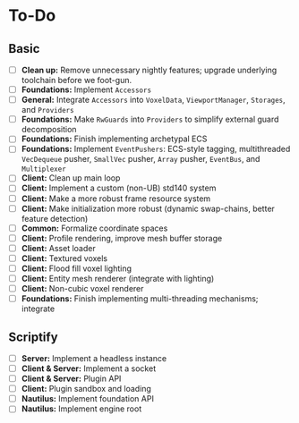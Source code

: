 # To-Do

## Basic

- [ ] **Clean up:** Remove unnecessary nightly features; upgrade underlying toolchain before we foot-gun.
- [ ] **Foundations:** Implement `Accessors`
- [ ] **General:** Integrate `Accessors` into `VoxelData`, `ViewportManager`, `Storages`, and `Providers`
- [ ] **Foundations:** Make `RwGuards` into `Providers` to simplify external guard decomposition
- [ ] **Foundations:** Finish implementing archetypal ECS
- [ ] **Foundations:** Implement `EventPushers`: ECS-style tagging, multithreaded `VecDequeue` pusher, `SmallVec` pusher, `Array` pusher, `EventBus`, and `Multiplexer`
- [ ] **Client:** Clean up main loop
- [ ] **Client:** Implement a custom (non-UB) std140 system
- [ ] **Client:** Make a more robust frame resource system
- [ ] **Client:** Make initialization more robust (dynamic swap-chains, better feature detection)
- [ ] **Common:** Formalize coordinate spaces
- [ ] **Client:** Profile rendering, improve mesh buffer storage
- [ ] **Client:** Asset loader
- [ ] **Client:** Textured voxels
- [ ] **Client:** Flood fill voxel lighting
- [ ] **Client:** Entity mesh renderer (integrate with lighting)
- [ ] **Client:** Non-cubic voxel renderer
- [ ] **Foundations:** Finish implementing multi-threading mechanisms; integrate

## Scriptify

- [ ] **Server:** Implement a headless instance
- [ ] **Client & Server:** Implement a socket
- [ ] **Client & Server:** Plugin API
- [ ] **Client:** Plugin sandbox and loading
- [ ] **Nautilus:** Implement foundation API
- [ ] **Nautilus:** Implement engine root
